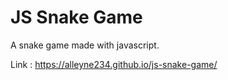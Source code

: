# JS Snake Game

A snake game made with javascript.

Link : https://alleyne234.github.io/js-snake-game/
